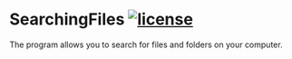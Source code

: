 [license-image]: https://img.shields.io/npm/l/normalize.css.svg?style=flat
[license-url]: LICENSE

# SearchingFiles [![license][license-image]][license-url]
The program allows you to search for files and folders on your computer.
